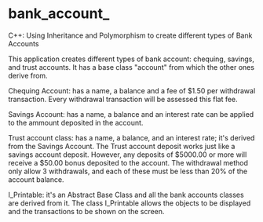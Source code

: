 # bank_account_
C++: Using Inheritance and Polymorphism to create different types of Bank Accounts

This application creates different types of bank account: chequing, savings, and trust accounts.
It has a base class "account" from which the other ones derive from.

Chequing Account: has a name, a balance and a fee of $1.50 per withdrawal transaction. Every withdrawal transaction will be assessed this flat fee.

Savings Account: has a name, a balance and an interest rate can be applied to the ammount deposited in the account.

Trust account class: has a name, a balance, and an interest rate; it's derived from the Savings Account. The Trust account deposit works just like a savings account deposit. However, any deposits of $5000.00 or more will receive a $50.00 bonus deposited to the account. The withdrawal method only allow 3 withdrawals, and each of these must be less than 20% of the account balance.

I_Printable: it's an Abstract Base Class and all the bank accounts classes are derived from it. The class I_Printable allows the objects to be displayed and the transactions to be shown on the screen.
